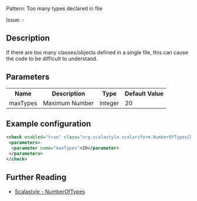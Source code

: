 Pattern: Too many types declared in file

Issue: -

## Description

If there are too many classes/objects defined in a single file, this can cause the code to be difficult to understand.

## Parameters
<table><tr><th>Name</th><th>Description</th><th>Type</th><th>Default Value</th></tr><tr><td>maxTypes</td>
        <td>Maximum Number</td>
        <td>integer</td>
        <td>20</td>
      </tr></table>

## Example configuration

```xml
<check enabled="true" class="org.scalastyle.scalariform.NumberOfTypesChecker" level="warning">
 <parameters>
  <parameter name="maxTypes">20</parameter>
 </parameters>
</check>
```
<a name="org_scalastyle_scalariform_ObjectNamesChecker" />

## Further Reading

* [Scalastyle - NumberOfTypes](http://www.scalastyle.org/rules-1.0.0.html#org_scalastyle_scalariform_NumberOfTypesChecker)